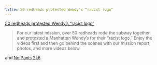 ```yaml
---
title: 50 redheads protested Wendy’s “racist logo”
---
```


<p><a href="http://www.improveverywhere.com/2007/07/24/redheads/">50 redheads protested Wendy&#8217;s &#8220;racist logo&#8221;</a></p>

<blockquote>
  <p>For our latest mission, over 50 redheads rode the subway together and protested a Manhattan Wendy’s for their “racist logo.” Enjoy the videos first and then go behind the scenes with our mission report, photos, and more videos below.</p>
</blockquote>

<p>and <a href="http://www.improveverywhere.com/2006/01/22/no-pants-2k6/">No Pants 2k6</a></p>
